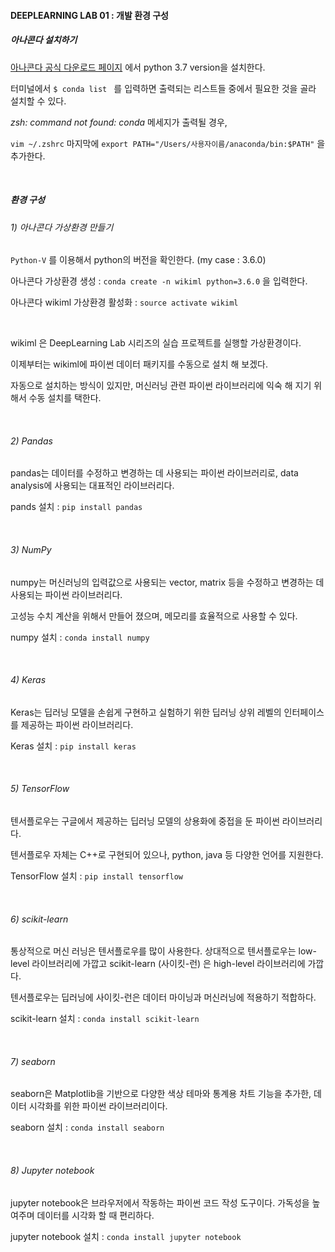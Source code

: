 #### DEEPLEARNING LAB 01 : 개발 환경 구성

##### 아나콘다 설치하기

[아나콘다 공식 다운로드 페이지](https://www.anaconda.com/ ) 에서 python 3.7 version을 설치한다. <br/>

터미널에서 `$ conda list ` 를 입력하면 출력되는 리스트들 중에서 필요한 것을 골라 설치할 수 있다. <br/>

*zsh: command not found: conda* 메세지가 출력될 경우, <br/>

`vim ~/.zshrc` 마지막에 `export PATH="/Users/사용자이름/anaconda/bin:$PATH"`  을 추가한다.<br/>

<br/>

##### 환경 구성

###### 1) 아나콘다 가상환경 만들기

`Python-V` 를 이용해서 python의 버전을 확인한다. (my case : 3.6.0)<br/>

아나콘다 가상환경 생성 : `conda create -n wikiml python=3.6.0` 을 입력한다. <br/>

아나콘다 wikiml 가상환경 활성화 : `source activate wikiml`<br/>

<br/>

wikiml 은 DeepLearning Lab 시리즈의 실습 프로젝트를 실행할 가상환경이다.<br/>

이제부터는 wikiml에 파이썬 데이터 패키지를 수동으로 설치 해 보겠다.<br/>

자동으로 설치하는 방식이 있지만, 머신러닝 관련 파이썬 라이브러리에 익숙 해 지기 위해서 수동 설치를 택한다.<br/>

<br/>

###### 2)  Pandas

pandas는 데이터를 수정하고 변경하는 데 사용되는 파이썬 라이브러리로, data analysis에 사용되는 대표적인 라이브러리다.<br/>

pands 설치 : `pip install pandas` <br/>

<br/>

###### 3) NumPy

numpy는 머신러닝의 입력값으로 사용되는 vector, matrix 등을 수정하고 변경하는 데 사용되는 파이썬 라이브러리다.<br/>

고성능 수치 계산을 위해서 만들어 졌으며, 메모리를 효율적으로 사용할 수 있다.<br/>

numpy 설치 : `conda install numpy`<br/>

<br/>

###### 4) Keras

Keras는 딥러닝 모델을 손쉽게 구현하고 실험하기 위한 딥러닝 상위 레벨의 인터페이스를 제공하는 파이썬 라이브러리다. <br/>

Keras 설치 : `pip install keras`<br/>

<br/>

###### 5) TensorFlow

텐서플로우는 구글에서 제공하는 딥러닝 모델의 상용화에 중접을 둔 파이썬 라이브러리다. <br/>

텐서플로우 자체는 C++로 구현되어 있으나, python, java 등 다양한 언어를 지원한다. <br/>

TensorFlow 설치 : `pip install tensorflow`

<br/>

###### 6) scikit-learn 

통상적으로 머신 러닝은 텐서플로우를 많이 사용한다. 상대적으로 텐서플로우는 low-level 라이브러리에 가깝고 scikit-learn (사이킷-런) 은 high-level 라이브러리에 가깝다. <br/>

텐서플로우는 딥러닝에 사이킷-런은 데이터 마이닝과 머신러닝에 적용하기 적합하다. <br/>

scikit-learn 설치 : `conda install scikit-learn`

<br/>

###### 7) seaborn

seaborn은 Matplotlib을 기반으로 다양한 색상 테마와 통계용 차트 기능을 추가한, 데이터 시각화를 위한 파이썬 라이브러리이다. <br/>

seaborn 설치 : `conda install seaborn`

<br/>

###### 8) Jupyter notebook 

jupyter notebook은 브라우저에서 작동하는 파이썬 코드 작성 도구이다. 가독성을 높여주며 데이터를 시각화 할 때 편리하다. <br/>

jupyter notebook 설치 : `conda install jupyter notebook`

<br/>